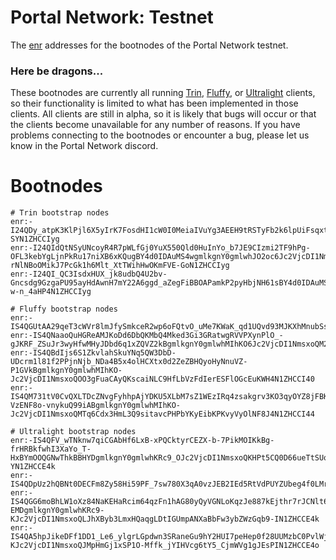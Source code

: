 # Portal Network: Testnet
The [enr](https://eips.ethereum.org/EIPS/eip-778) addresses for the bootnodes of the Portal Network testnet.


### Here be dragons...
These bootnodes are currently all running [Trin](https://github.com/ethereum/trin), [Fluffy](https://github.com/status-im/nimbus-eth1/tree/master/fluffy#introduction), or [Ultralight](https://github.com/ethereumjs/ultralight) clients, so their functionality is limited to what has been implemented in those clients. All clients are still in alpha, so it is likely that bugs will occur or that the clients become unavailable for any number of reasons. If you have problems connecting to the bootnodes or encounter a bug, please let us know in the Portal Network discord.


# Bootnodes
```
# Trin bootstrap nodes
enr:-I24QDy_atpK3KlPjl6X5yIrK7FosdHI1cW0I0MeiaIVuYg3AEEH9tRSTyFb2k6lpUiFsqxt8uTW3jVMUzoSlQf5OXYBY4d0IDAuMS4wgmlkgnY0gmlwhKEjVaWJc2VjcDI1NmsxoQOSGugH1jSdiE_fRK1FIBe9oLxaWH8D_7xXSnaOVBe-SYN1ZHCCIyg
enr:-I24QIdQtNSyUNcoyR4R7pWLfGj0YuX550Qld0HuInYo_b7JE9CIzmi2TF9hPg-OFL3kebYgLjnPkRu17niXB6xKQugBY4d0IDAuMS4wgmlkgnY0gmlwhJO2oc6Jc2VjcDI1NmsxoQJal-rNlNBoOMikJ7PcGk1h6Mlt_XtTWihHwOKmFVE-GoN1ZHCCIyg
enr:-I24QI_QC3IsdxHUX_jk8udbQ4U2bv-Gncsdg9GzgaPU95ayHdAwnH7mY22A6ggd_aZegFiBBOAPamkP2pyHbjNH61sBY4d0IDAuMS4wgmlkgnY0gmlwhJ31OTWJc2VjcDI1NmsxoQMo_DLYhV1nqAVC1ayEIwrhoFCcHvWuhC_J-w-n_4aHP4N1ZHCCIyg

# Fluffy bootstrap nodes
enr:-IS4QGUtAA29qeT3cWVr8lmJfySmkceR2wp6oFQtvO_uMe7KWaK_qd1UQvd93MJKXhMnubSsTQPJ6KkbIu0ywjvNdNEBgmlkgnY0gmlwhMIhKO6Jc2VjcDI1NmsxoQJ508pIqRqsjsvmUQfYGvaUFTxfsELPso_62FKDqlxI24N1ZHCCI40
enr:-IS4QNaaoQuHGReAMJKoDd6DbQKMbQ4Mked3Gi3GRatwgRVVPXynPlO_-gJKRF_ZSuJr3wyHfwMHyJDbd6q1xZQVZ2kBgmlkgnY0gmlwhMIhKO6Jc2VjcDI1NmsxoQM2kBHT5s_Uh4gsNiOclQDvLK4kPpoQucge3mtbuLuUGYN1ZHCCI44
enr:-IS4QBdIjs6S1ZkvlahSkuYNq5QW3DbD-UDcrm1l81f2PPjnNjb_NDa4B5x4olHCXtx0d2ZeZBHQyoHyNnuVZ-P1GVkBgmlkgnY0gmlwhMIhKO-Jc2VjcDI1NmsxoQOO3gFuaCAyQKscaiNLC9HfLbVzFdIerESFlOGcEuKWH4N1ZHCCI40
enr:-IS4QM731tV0CvQXLTDcZNvgFyhhpAjYDKU5XLbM7sZ1WEzIRq4zsakgrv3KO3qyOYZ8jFBK-VzENF8o-vnykuQ99iABgmlkgnY0gmlwhMIhKO-Jc2VjcDI1NmsxoQMTq6Cdx3HmL3Q9sitavcPHPbYKyEibKPKvyVyOlNF8J4N1ZHCCI44

# Ultralight bootstrap nodes
enr:-IS4QFV_wTNknw7qiCGAbHf6LxB-xPQCktyrCEZX-b-7PikMOIKkBg-frHRBkfwhI3XaYo_T-HxBYmOOQGNwThkBBHYDgmlkgnY0gmlwhKRc9_OJc2VjcDI1NmsxoQKHPt5CQ0D66ueTtSUqwGjfhscU_LiwS28QvJ0GgJFd-YN1ZHCCE4k
enr:-IS4QDpUz2hQBNt0DECFm8Zy58Hi59PF_7sw780X3qA0vzJEB2IEd5RtVdPUYZUbeg4f0LMradgwpyIhYUeSxz2Tfa8DgmlkgnY0gmlwhKRc9_OJc2VjcDI1NmsxoQJd4NAVKOXfbdxyjSOUJzmA4rjtg43EDeEJu1f8YRhb_4N1ZHCCE4o
enr:-IS4QGG6moBhLW1oXz84NaKEHaRcim64qzFn1hAG80yQyVGNLoKqzJe887kEjthr7rJCNlt6vdVMKMNoUC9OCeNK-EMDgmlkgnY0gmlwhKRc9-KJc2VjcDI1NmsxoQLJhXByb3LmxHQaqgLDtIGUmpANXaBbFw3ybZWzGqb9-IN1ZHCCE4k
enr:-IS4QA5hpJikeDFf1DD1_Le6_ylgrLGpdwn3SRaneGu9hY2HUI7peHep0f28UUMzbC0PvlWjN8zSfnqMG07WVcCyBhADgmlkgnY0gmlwhKRc9-KJc2VjcDI1NmsxoQJMpHmGj1xSP1O-Mffk_jYIHVcg6tY5_CjmWVg1gJEsPIN1ZHCCE4o
